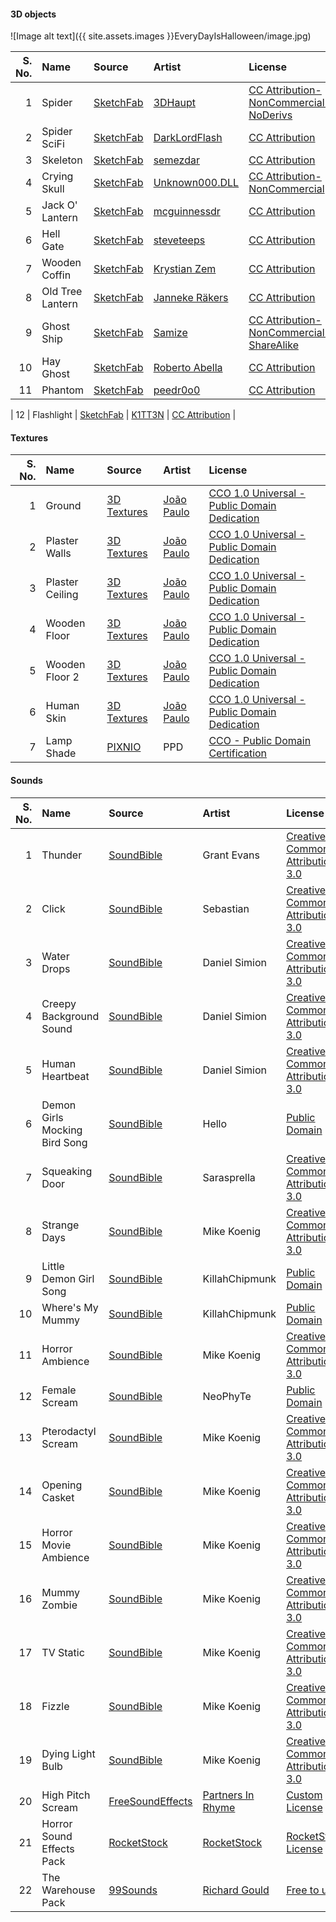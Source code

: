 #### 3D objects

![Image alt text]({{ site.assets.images }}EveryDayIsHalloween/image.jpg)

| S. No. | Name | Source | Artist | License |
|-------:|:-----|:-------|:-------|:--------|
|  1 | Spider | [SketchFab](https://sketchfab.com/models/2d79c585b5404a23b7bcc0be06068283) | [3DHaupt](https://sketchfab.com/dennish2010) | [CC Attribution-NonCommercial-NoDerivs](http://creativecommons.org/licenses/by-nc-nd/4.0/) |
|  2 | Spider SciFi | [SketchFab](https://sketchfab.com/models/f2cdb9bcc36a42c19bbb2cc94af16ef1) | [DarkLordFlash](https://sketchfab.com/darklordflash) | [CC Attribution](http://creativecommons.org/licenses/by/4.0/) |
|  3 | Skeleton | [SketchFab](https://sketchfab.com/models/7758742ed2dd49f49c8a107c9845f597) | [semezdar](https://sketchfab.com/semezdar) | [CC Attribution](http://creativecommons.org/licenses/by/4.0/) |
|  4 | Crying Skull | [SketchFab](https://sketchfab.com/models/7758742ed2dd49f49c8a107c9845f597) | [Unknown000.DLL](https://sketchfab.com/Starven38) | [CC Attribution-NonCommercial](http://creativecommons.org/licenses/by-nc/4.0/) |
|  5 | Jack O' Lantern | [SketchFab](https://sketchfab.com/models/97a8e6d77e9b4e16ba9e00b99476aaba) | [mcguinnessdr](https://sketchfab.com/mcguinnessdr) | [CC Attribution](http://creativecommons.org/licenses/by/4.0/) |
|  6 | Hell Gate | [SketchFab](https://sketchfab.com/models/9d726dd0fa6b4ff5ba0f518f5ce7b9cb) | [steveteeps](https://sketchfab.com/steveteeps) | [CC Attribution](http://creativecommons.org/licenses/by/4.0/) |
|  7 | Wooden Coffin | [SketchFab](https://sketchfab.com/models/b3e390806701493e9ea97aa981ee1368) | [Krystian Zem](https://sketchfab.com/Banketo) | [CC Attribution](http://creativecommons.org/licenses/by/4.0/) |
|  8 | Old Tree Lantern | [SketchFab](https://sketchfab.com/models/f8ce5cfed2854d7f8048838ab4e4c2a1) | [Janneke Räkers](https://sketchfab.com/Jann3k3) | [CC Attribution](http://creativecommons.org/licenses/by/4.0/) |
|  9 | Ghost Ship | [SketchFab](https://sketchfab.com/models/32b01694ef9f4e8fa3d499d05dacb5fa) | [Samize](https://sketchfab.com/samize) | [CC Attribution-NonCommercial-ShareAlike](http://creativecommons.org/licenses/by-nc-sa/4.0/) |
| 10 | Hay Ghost | [SketchFab](https://sketchfab.com/models/49a4effff25c4e7ea663d6ab1741e49a) | [Roberto Abella](https://sketchfab.com/epimeison) | [CC Attribution](http://creativecommons.org/licenses/by/4.0/) |
| 11 | Phantom | [SketchFab](https://sketchfab.com/models/cd9f604fe0254d72bba786b086a75245) | [peedr0o0](https://sketchfab.com/peedr0o0) | [CC Attribution](http://creativecommons.org/licenses/by/4.0/) |

| 12 | Flashlight | [SketchFab](https://sketchfab.com/models/a8def4fb92ee4b3383726d053ff0f0e1) | [K1TT3N](https://sketchfab.com/K1TT3N) | [CC Attribution](http://creativecommons.org/licenses/by/4.0/) |

#### Textures

| S. No. | Name | Source | Artist | License |
|-------:|:-----|:-------|:-------|:--------|
|  1 | Ground | [3D Textures](https://3dtextures.me/2018/04/07/dirt-005/) | [João Paulo](https://twitter.com/ErenKatsukagi) | [CCO 1.0 Universal - Public Domain Dedication](https://creativecommons.org/publicdomain/zero/1.0/) |
|  2 | Plaster Walls | [3D Textures](https://3dtextures.me/2018/03/13/plaster-002/) | [João Paulo](https://twitter.com/ErenKatsukagi) | [CCO 1.0 Universal - Public Domain Dedication](https://creativecommons.org/publicdomain/zero/1.0/) |
|  3 | Plaster Ceiling | [3D Textures](https://3dtextures.me/2018/03/11/plaster-001/) | [João Paulo](https://twitter.com/ErenKatsukagi) | [CCO 1.0 Universal - Public Domain Dedication](https://creativecommons.org/publicdomain/zero/1.0/) |
|  4 | Wooden Floor | [3D Textures](https://3dtextures.me/2016/05/15/wood-floor-004/) | [João Paulo](https://twitter.com/ErenKatsukagi) | [CCO 1.0 Universal - Public Domain Dedication](https://creativecommons.org/publicdomain/zero/1.0/) |
|  5 | Wooden Floor 2 | [3D Textures](https://3dtextures.me/2018/02/14/wood-floor-007/) | [João Paulo](https://twitter.com/ErenKatsukagi) | [CCO 1.0 Universal - Public Domain Dedication](https://creativecommons.org/publicdomain/zero/1.0/) |
|  6 | Human Skin | [3D Textures](https://3dtextures.me/2016/05/21/human-skin-001/) | [João Paulo](https://twitter.com/ErenKatsukagi) | [CCO 1.0 Universal - Public Domain Dedication](https://creativecommons.org/publicdomain/zero/1.0/) |
|  7 | Lamp Shade | [PIXNIO](https://pixnio.com/textures-and-patterns/textile-cloth/damask-lamp-shade-texture) | PPD | [CCO - Public Domain Certification](https://creativecommons.org/licenses/publicdomain/) |

#### Sounds

| S. No. | Name | Source | Artist | License |
|-------:|:-----|:-------|:-------|:--------|
|  1 | Thunder | [SoundBible](http://soundbible.com/2053-Thunder-Sound-FX.html) | Grant Evans | [Creative Commons Attribution 3.0](http://creativecommons.org/licenses/by/3.0/) |
|  2 | Click | [SoundBible](http://soundbible.com/1705-Click2.html) | Sebastian | [Creative Commons Attribution 3.0](http://creativecommons.org/licenses/by/3.0/) |
|  3 | Water Drops | [SoundBible](http://soundbible.com/2186-Water-Drops.html) | Daniel Simion | [Creative Commons Attribution 3.0](http://creativecommons.org/licenses/by/3.0/) |
|  4 | Creepy Background Sound | [SoundBible](http://soundbible.com/2165-Creepy-Background.html) | Daniel Simion | [Creative Commons Attribution 3.0](http://creativecommons.org/licenses/by/3.0/) |
|  5 | Human Heartbeat | [SoundBible](http://soundbible.com/2162-Human-Heartbeat.html) | Daniel Simion | [Creative Commons Attribution 3.0](http://creativecommons.org/licenses/by/3.0/) |
|  6 | Demon Girls Mocking Bird Song | [SoundBible](http://soundbible.com/2038-Demon-Girls-Mockingbird.html) | Hello | [Public Domain](http://soundbible.com/royalty-free-sounds-1.html#pdsounds) |
|  7 | Squeaking Door | [SoundBible](http://soundbible.com/1870-Sqeaking-Door.html) | Sarasprella | [Creative Commons Attribution 3.0](http://creativecommons.org/licenses/by/3.0/) |
|  8 | Strange Days | [SoundBible](http://soundbible.com/1741-Strange-Days.html) | Mike Koenig | [Creative Commons Attribution 3.0](http://creativecommons.org/licenses/by/3.0/) |
|  9 | Little Demon Girl Song | [SoundBible](http://soundbible.com/1738-Little-Demon-Girl-Song.html) | KillahChipmunk | [Public Domain](http://soundbible.com/royalty-free-sounds-1.html#pdsounds) |
| 10 | Where's My Mummy | [SoundBible](http://soundbible.com/1715-Wheres-My-Mummy.html) | KillahChipmunk | [Public Domain](http://soundbible.com/royalty-free-sounds-1.html#pdsounds) |
| 11 | Horror Ambience | [SoundBible](http://soundbible.com/1709-Horror-Ambiance.html) | Mike Koenig | [Creative Commons Attribution 3.0](http://creativecommons.org/licenses/by/3.0/) |
| 12 | Female Scream | [SoundBible](http://soundbible.com/1627-Female-Scream-Horror.html) | NeoPhyTe | [Public Domain](http://soundbible.com/royalty-free-sounds-1.html#pdsounds) |
| 13 | Pterodactyl Scream | [SoundBible](http://soundbible.com/1497-Pterodactyl-Scream.html) | Mike Koenig | [Creative Commons Attribution 3.0](http://creativecommons.org/licenses/by/3.0/) |
| 14 | Opening Casket | [SoundBible](http://soundbible.com/1354-Opening-Casket.html) | Mike Koenig | [Creative Commons Attribution 3.0](http://creativecommons.org/licenses/by/3.0/) |
| 15 | Horror Movie Ambience | [SoundBible](http://soundbible.com/1351-Horror-Movie-Ambiance.html) | Mike Koenig | [Creative Commons Attribution 3.0](http://creativecommons.org/licenses/by/3.0/) |
| 16 | Mummy Zombie | [SoundBible](http://soundbible.com/1059-Mummy-Zombie.html) | Mike Koenig | [Creative Commons Attribution 3.0](http://creativecommons.org/licenses/by/3.0/) |
| 17 | TV Static | [SoundBible](http://soundbible.com/1611-TV-Static.html) | Mike Koenig | [Creative Commons Attribution 3.0](http://creativecommons.org/licenses/by/3.0/) |
| 18 | Fizzle | [SoundBible](http://soundbible.com/1308-Fizzle.html) | Mike Koenig | [Creative Commons Attribution 3.0](http://creativecommons.org/licenses/by/3.0/) |
| 19 | Dying Light Bulb | [SoundBible](http://soundbible.com/1295-Dying-Light-Bulb.html) | Mike Koenig | [Creative Commons Attribution 3.0](http://creativecommons.org/licenses/by/3.0/) |
| 20 | High Pitch Scream | [FreeSoundEffects](https://www.freesoundeffects.com/free-track/nmh-scream1-466424/) | [Partners In Rhyme](https://www.freesoundeffects.com/composer/partners-in-rhyme-0/) | [Custom License](https://www.freesoundeffects.com/licence.php) |
| 21 | Horror Sound Effects Pack | [RocketStock](https://www.rocketstock.com/free-after-effects-templates/horror-sound-effects-pack/) | [RocketStock](https://www.rocketstock.com) | [RocketStock License](https://www.rocketstock.com/license/) |
| 22 | The Warehouse Pack | [99Sounds](http://99sounds.org/the-warehouse/) | [Richard Gould](http://richard-gould.com/) | [Free to use](http://99sounds.org/the-warehouse/) |